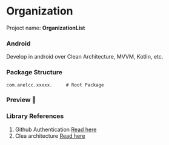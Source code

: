 # Organization


Project name: **OrganizationList**

### Android
Develop in android over Clean Architecture, MVVM, Kotlin, etc.


### Package Structure
```
com.anelcc.xxxxx.     # Root Package

```

### Preview 🎉



### Library References

1. Github Authentication [Read here](https://docs.github.com/en/rest/guides/getting-started-with-the-rest-api#authenticating)
2. Clea architecture [Read here](https://developer.android.com/topic/architecture)
